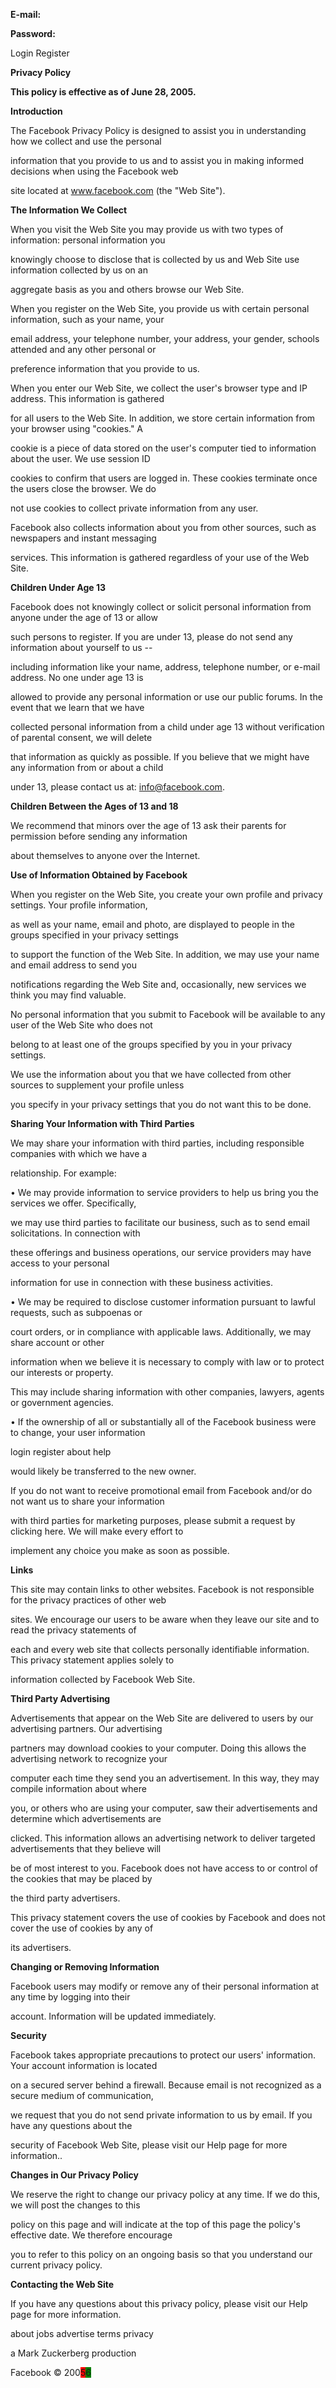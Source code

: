 
**E-mail:**


**Password:**


Login Register


**Privacy Policy**


**This policy is effective as of June 28, 2005.**


**Introduction**


The Facebook Privacy Policy is designed to assist you in understanding how we collect and use the personal


information that you provide to us and to assist you in making informed decisions when using the Facebook web


site located at www.facebook.com (the "Web Site").


**The Information We Collect**


When you visit the Web Site you may provide us with two types of information: personal information you


knowingly choose to disclose that is collected by us and Web Site use information collected by us on an


aggregate basis as you and others browse our Web Site.


When you register on the Web Site, you provide us with certain personal information, such as your name, your


email address, your telephone number, your address, your gender, schools attended and any other personal or


preference information that you provide to us.


When you enter our Web Site, we collect the user's browser type and IP address. This information is gathered


for all users to the Web Site. In addition, we store certain information from your browser using "cookies." A


cookie is a piece of data stored on the user's computer tied to information about the user. We use session ID


cookies to confirm that users are logged in. These cookies terminate once the users close the browser. We do


not use cookies to collect private information from any user.


Facebook also collects information about you from other sources, such as newspapers and instant messaging


services. This information is gathered regardless of your use of the Web Site.


**Children Under Age 13**


Facebook does not knowingly collect or solicit personal information from anyone under the age of 13 or allow


such persons to register. If you are under 13, please do not send any information about yourself to us --


including information like your name, address, telephone number, or e-mail address. No one under age 13 is


allowed to provide any personal information or use our public forums. In the event that we learn that we have


collected personal information from a child under age 13 without verification of parental consent, we will delete


that information as quickly as possible. If you believe that we might have any information from or about a child


under 13, please contact us at: info@facebook.com.


**Children Between the Ages of 13 and 18**


We recommend that minors over the age of 13 ask their parents for permission before sending any information


about themselves to anyone over the Internet.


**Use of Information Obtained by Facebook**


When you register on the Web Site, you create your own profile and privacy settings. Your profile information,


as well as your name, email and photo, are displayed to people in the groups specified in your privacy settings


to support the function of the Web Site. In addition, we may use your name and email address to send you


notifications regarding the Web Site and, occasionally, new services we think you may find valuable. 


No personal information that you submit to Facebook will be available to any user of the Web Site who does not


belong to at least one of the groups specified by you in your privacy settings. 


We use the information about you that we have collected from other sources to supplement your profile unless


you specify in your privacy settings that you do not want this to be done.


**Sharing Your Information with Third Parties**


We may share your information with third parties, including responsible companies with which we have a


relationship. For example:


 • We may provide information to service providers to help us bring you the services we offer. Specifically,


we may use third parties to facilitate our business, such as to send email solicitations. In connection with


these offerings and business operations, our service providers may have access to your personal


information for use in connection with these business activities.


 • We may be required to disclose customer information pursuant to lawful requests, such as subpoenas or


court orders, or in compliance with applicable laws. Additionally, we may share account or other


information when we believe it is necessary to comply with law or to protect our interests or property.


This may include sharing information with other companies, lawyers, agents or government agencies.


 • If the ownership of all or substantially all of the Facebook business were to change, your user information


login register about help



would likely be transferred to the new owner.


If you do not want to receive promotional email from Facebook and/or do not want us to share your information


with third parties for marketing purposes, please submit a request by clicking here. We will make every effort to


implement any choice you make as soon as possible.


**Links**


This site may contain links to other websites. Facebook is not responsible for the privacy practices of other web


sites. We encourage our users to be aware when they leave our site and to read the privacy statements of


each and every web site that collects personally identifiable information. This privacy statement applies solely to


information collected by Facebook Web Site.


**Third Party Advertising**


Advertisements that appear on the Web Site are delivered to users by our advertising partners. Our advertising


partners may download cookies to your computer. Doing this allows the advertising network to recognize your


computer each time they send you an advertisement. In this way, they may compile information about where


you, or others who are using your computer, saw their advertisements and determine which advertisements are


clicked. This information allows an advertising network to deliver targeted advertisements that they believe will


be of most interest to you. Facebook does not have access to or control of the cookies that may be placed by


the third party advertisers.


This privacy statement covers the use of cookies by Facebook and does not cover the use of cookies by any of


its advertisers.


**Changing or Removing Information**


Facebook users may modify or remove any of their personal information at any time by logging into their


account. Information will be updated immediately.


**Security**


Facebook takes appropriate precautions to protect our users' information. Your account information is located


on a secured server behind a firewall. Because email is not recognized as a secure medium of communication,


we request that you do not send private information to us by email. If you have any questions about the


security of Facebook Web Site, please visit our Help page for more information..


**Changes in Our Privacy Policy**


We reserve the right to change our privacy policy at any time. If we do this, we will post the changes to this


policy on this page and will indicate at the top of this page the policy's effective date. We therefore encourage


you to refer to this policy on an ongoing basis so that you understand our current privacy policy.


**Contacting the Web Site**


If you have any questions about this privacy policy, please visit our Help page for more information.


about jobs advertise terms privacy


a Mark Zuckerberg production


Facebook © 200<span style="background-color: red;">5</span><span style="background-color: green;">6</span>

